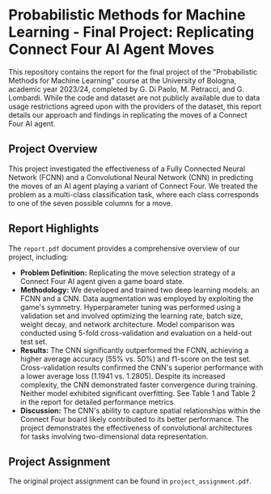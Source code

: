 # Probabilistic Methods for Machine Learning - Final Project: Replicating Connect Four AI Agent Moves

This repository contains the report for the final project of the "Probabilistic Methods for Machine Learning" course at the University of Bologna, academic year 2023/24, completed by G. Di Paolo, M. Petracci, and G. Lombardi.  While the code and dataset are not publicly available due to data usage restrictions agreed upon with the providers of the dataset, this report details our approach and findings in replicating the moves of a Connect Four AI agent.

## Project Overview

This project investigated the effectiveness of a Fully Connected Neural Network (FCNN) and a Convolutional Neural Network (CNN) in predicting the moves of an AI agent playing a variant of Connect Four.  We treated the problem as a multi-class classification task, where each class corresponds to one of the seven possible columns for a move.

## Report Highlights

The `report.pdf` document provides a comprehensive overview of our project, including:

* **Problem Definition:** Replicating the move selection strategy of a Connect Four AI agent given a game board state.
* **Methodology:** We developed and trained two deep learning models: an FCNN and a CNN.  Data augmentation was employed by exploiting the game's symmetry.  Hyperparameter tuning was performed using a validation set and involved optimizing the learning rate, batch size, weight decay, and network architecture.  Model comparison was conducted using 5-fold cross-validation and evaluation on a held-out test set.
* **Results:** The CNN significantly outperformed the FCNN, achieving a higher average accuracy (55% vs. 50%) and f1-score on the test set.  Cross-validation results confirmed the CNN's superior performance with a lower average loss (1.1941 vs. 1.2805).  Despite its increased complexity, the CNN demonstrated faster convergence during training.  Neither model exhibited significant overfitting.  See Table 1 and Table 2 in the report for detailed performance metrics.
* **Discussion:** The CNN's ability to capture spatial relationships within the Connect Four board likely contributed to its better performance.  The project demonstrates the effectiveness of convolutional architectures for tasks involving two-dimensional data representation.


## Project Assignment

The original project assignment can be found in `project_assignment.pdf`.


